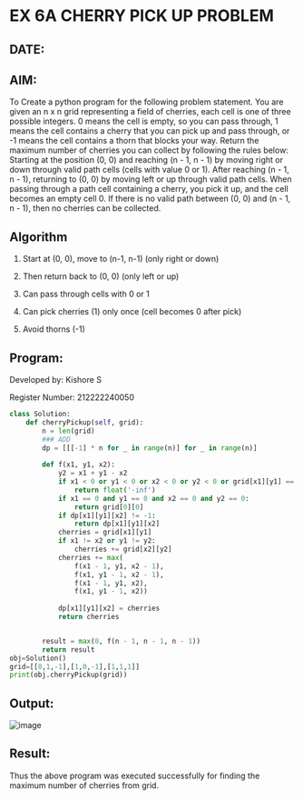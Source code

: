 # EX 6A CHERRY PICK UP PROBLEM
## DATE:
## AIM:
To Create a python program for the following problem statement.
You are given an n x n grid representing a field of cherries, each cell is one of three possible integers.
0	means the cell is empty, so you can pass through,
1	means the cell contains a cherry that you can pick up and pass through, or
-1 means the cell contains a thorn that blocks your way.
Return the maximum number of cherries you can collect by following the rules below:
Starting at the position (0, 0) and reaching (n - 1, n - 1) by moving right or down through valid path cells (cells with value 0 or 1).
After reaching (n - 1, n - 1), returning to (0, 0) by moving left or up through valid path cells.
When passing through a path cell containing a cherry, you pick it up, and the cell becomes an empty cell 0. If there is no valid path between (0, 0) and (n - 1, n - 1), then no cherries can be collected.



## Algorithm
1. Start at (0, 0), move to (n-1, n-1) (only right or down)

2. Then return back to (0, 0) (only left or up)

3. Can pass through cells with 0 or 1

4. Can pick cherries (1) only once (cell becomes 0 after pick)

5. Avoid thorns (-1)

## Program:

Developed by: Kishore S

Register Number:  212222240050
```python
class Solution:
    def cherryPickup(self, grid):
        n = len(grid) 
        ### ADD
        dp = [[[-1] * n for _ in range(n)] for _ in range(n)]
        
        def f(x1, y1, x2):
            y2 = x1 + y1 - x2
            if x1 < 0 or y1 < 0 or x2 < 0 or y2 < 0 or grid[x1][y1] == -1 or grid[x2][y2] == -1:
                return float('-inf')
            if x1 == 0 and y1 == 0 and x2 == 0 and y2 == 0:
                return grid[0][0]
            if dp[x1][y1][x2] != -1:
                return dp[x1][y1][x2]
            cherries = grid[x1][y1]
            if x1 != x2 or y1 != y2:
                cherries += grid[x2][y2]
            cherries += max(
                f(x1 - 1, y1, x2 - 1),
                f(x1, y1 - 1, x2 - 1),
                f(x1 - 1, y1, x2),
                f(x1, y1 - 1, x2))
            
            dp[x1][y1][x2] = cherries
            return cherries


        result = max(0, f(n - 1, n - 1, n - 1))
        return result
obj=Solution()
grid=[[0,1,-1],[1,0,-1],[1,1,1]]        
print(obj.cherryPickup(grid))

```

## Output:
![image](https://github.com/user-attachments/assets/c2d18537-f033-4c29-b80e-f834d7a02142)



## Result:
Thus the above program was executed successfully for finding the maximum number of cherries from grid.

